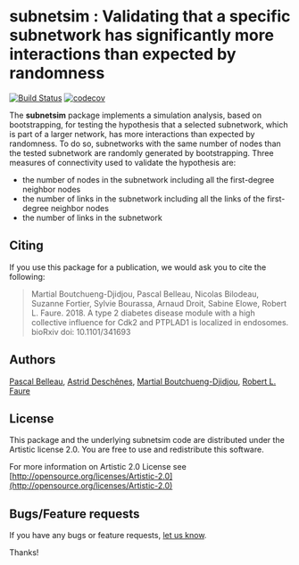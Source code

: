 subnetsim : Validating that a specific subnetwork has significantly more interactions than expected by randomness
====================

[![Build Status](https://travis-ci.org/belleau/subnetsim.svg?branch=master)](https://travis-ci.org/belleau/subnetsim)
[![codecov](https://codecov.io/gh/belleau/subnetsim/branch/master/graph/badge.svg)](https://codecov.io/gh/belleau/subnetsim)


The **subnetsim** package implements a simulation analysis, based on bootstrapping, for testing the hypothesis that a selected subnetwork, which is part of a larger network, has more interactions than expected by randomness. To do so, subnetworks with the same number of nodes than the tested subnetwork are randomly generated by bootstrapping. Three measures of connectivity used to validate the hypothesis are: 

* the number of nodes in the subnetwork including all the first-degree neighbor nodes
* the number of links in the subnetwork including all the links of the first-degree neighbor nodes
* the number of links in the subnetwork
    
    
## Citing ##

If you use this package for a publication, we would ask you to cite the following:

> Martial Boutchueng-Djidjou, Pascal Belleau, Nicolas Bilodeau, Suzanne Fortier, Sylvie Bourassa, Arnaud Droit, Sabine Elowe, Robert L. Faure. 2018. A type 2 diabetes disease module with a high collective influence for Cdk2 and PTPLAD1 is localized in endosomes. bioRxiv doi: 10.1101/341693


## Authors ##

[Pascal Belleau](http://ca.linkedin.com/in/pascalbelleau "Pascal Belleau"),
[Astrid Desch&ecirc;nes](http://ca.linkedin.com/in/astriddeschenes "Astrid Desch&ecirc;nes"),
[Martial Boutchueng-Djidjou](https://www.researchgate.net/profile/Boutchueng_Djidjou_M),
[Robert L. Faure](http://www.crchudequebec.ulaval.ca/en/research/researchers/robert-l-faure/)

## License ##

This package and the underlying subnetsim code are distributed under 
the Artistic license 2.0. You are free to use and redistribute this software. 

For more information on Artistic 2.0 License see
[http://opensource.org/licenses/Artistic-2.0](http://opensource.org/licenses/Artistic-2.0)


## Bugs/Feature requests ##

If you have any bugs or feature requests, 
[let us know](https://github.com/belleau/subnetsim/issues). 

Thanks!

